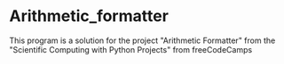 # Arithmetic_formatter
This program is a solution for the project "Arithmetic Formatter" from the "Scientific Computing with Python Projects" from freeCodeCamps
